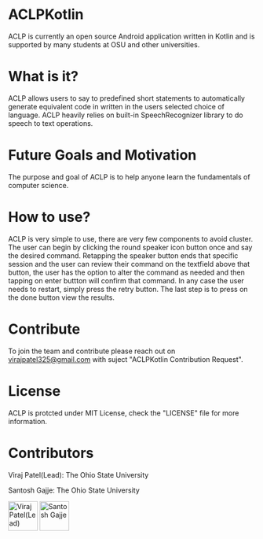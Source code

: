 # ACLPKotlin
ACLP is currently an open source Android application written in Kotlin and is supported by many students at OSU and other universities.

# What is it?
ACLP allows users to say to predefined short statements to automatically generate equivalent code in written in the users selected choice of language.
ACLP heavily relies on built-in SpeechRecognizer library to do speech to text operations.

# Future Goals and Motivation
The purpose and goal of ACLP is to help anyone learn the fundamentals of computer science.

# How to use?
ACLP is very simple to use, there are very few components to avoid cluster. The user can begin by clicking the round speaker icon button once
and say the desired command. Retapping the speaker button ends that specific session and the user can review their command on the textfield above that button,
the user has the option to alter the command as needed and then tapping on enter buttton will confirm that command. In any case the user needs to restart,
simply press the retry button. The last step is to press on the done button view the results.

# Contribute
To join the team and contribute please reach out on virajpatel325@gmail.com with suject "ACLPKotlin Contribution Request".

# License
ACLP is protcted under MIT License, check the "LICENSE" file for more information.

# Contributors
Viraj Patel(Lead): The Ohio State University

Santosh Gajje: The Ohio State University

<a href="https://github.com/viraj325"><img src="https://avatars.githubusercontent.com/u/37918393?v=4" title="Viraj Patel(Lead)" width="60" height="60"></a>
<a href="https://github.com/santosh-sy"><img src="https://avatars.githubusercontent.com/u/91912744?v=4" title="Santosh Gajje" width="60" height="60"></a>
